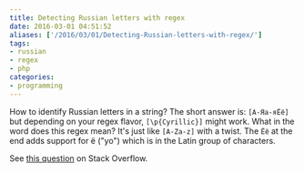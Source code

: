 ```yaml
---
title: Detecting Russian letters with regex
date: 2016-03-01 04:51:52
aliases: ['/2016/03/01/Detecting-Russian-letters-with-regex/']
tags:
- russian
- regex
- php
categories:
- programming
---
```

How to identify Russian letters in a string? The short answer is: `[А-Яа-яЁё]` but depending on your regex flavor, `[\p{Cyrillic}]` might work. What in the word does this regex mean? It's just like `[A-Za-z]` with a twist. The `Ёё` at the end adds support for ё ("yo") which is in the Latin group of characters.

See [this question](http://stackoverflow.com/questions/3212266/detecting-russian-characters-on-a-form-in-php) on Stack Overflow.
